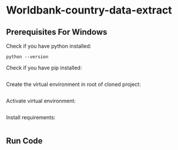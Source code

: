 # Worldbank-country-data-extract

## Prerequisites For Windows  
Check if you have python installed: 

``` 
python --version
```  

Check if you have pip installed:  

``` pip --version
```  

Create the virtual environment in root of cloned project:  

```python -m venv .venv
```  

Activate virtual environment:  

``` .venv\Scripts\Activate.ps1
```  
Install requirements:  

``` pip install -r ./requirements.txt
``` 

## Run Code
``` python countries_db_extract.py
```
